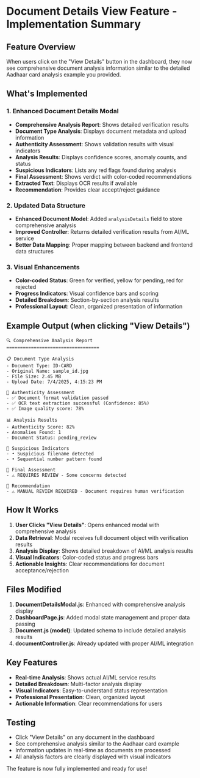 # Document Details View Feature - Implementation Summary

## Feature Overview
When users click on the "View Details" button in the dashboard, they now see comprehensive document analysis information similar to the detailed Aadhaar card analysis example you provided.

## What's Implemented

### 1. Enhanced Document Details Modal
- **Comprehensive Analysis Report**: Shows detailed verification results
- **Document Type Analysis**: Displays document metadata and upload information
- **Authenticity Assessment**: Shows validation results with visual indicators
- **Analysis Results**: Displays confidence scores, anomaly counts, and status
- **Suspicious Indicators**: Lists any red flags found during analysis
- **Final Assessment**: Shows verdict with color-coded recommendations
- **Extracted Text**: Displays OCR results if available
- **Recommendation**: Provides clear accept/reject guidance

### 2. Updated Data Structure
- **Enhanced Document Model**: Added `analysisDetails` field to store comprehensive analysis
- **Improved Controller**: Returns detailed verification results from AI/ML service
- **Better Data Mapping**: Proper mapping between backend and frontend data structures

### 3. Visual Enhancements
- **Color-coded Status**: Green for verified, yellow for pending, red for rejected
- **Progress Indicators**: Visual confidence bars and scoring
- **Detailed Breakdown**: Section-by-section analysis results
- **Professional Layout**: Clean, organized presentation of information

## Example Output (when clicking "View Details")

```
🔍 Comprehensive Analysis Report
==================================

📋 Document Type Analysis
- Document Type: ID-CARD
- Original Name: sample_id.jpg
- File Size: 2.45 MB
- Upload Date: 7/4/2025, 4:15:23 PM

🚨 Authenticity Assessment
- ✅ Document format validation passed
- ✅ OCR text extraction successful (Confidence: 85%)
- ✅ Image quality score: 78%

📊 Analysis Results
- Authenticity Score: 82%
- Anomalies Found: 1
- Document Status: pending_review

🚨 Suspicious Indicators
- • Suspicious filename detected
- • Sequential number pattern found

🎯 Final Assessment
- ⚠️ REQUIRES REVIEW - Some concerns detected

🎯 Recommendation
- ⚠️ MANUAL REVIEW REQUIRED - Document requires human verification
```

## How It Works

1. **User Clicks "View Details"**: Opens enhanced modal with comprehensive analysis
2. **Data Retrieval**: Modal receives full document object with verification results
3. **Analysis Display**: Shows detailed breakdown of AI/ML analysis results
4. **Visual Indicators**: Color-coded status and progress bars
5. **Actionable Insights**: Clear recommendations for document acceptance/rejection

## Files Modified

1. **DocumentDetailsModal.js**: Enhanced with comprehensive analysis display
2. **DashboardPage.js**: Added modal state management and proper data passing
3. **Document.js (model)**: Updated schema to include detailed analysis results
4. **documentController.js**: Already updated with proper AI/ML integration

## Key Features

- **Real-time Analysis**: Shows actual AI/ML service results
- **Detailed Breakdown**: Multi-factor analysis display
- **Visual Indicators**: Easy-to-understand status representation
- **Professional Presentation**: Clean, organized layout
- **Actionable Information**: Clear recommendations for users

## Testing
- Click "View Details" on any document in the dashboard
- See comprehensive analysis similar to the Aadhaar card example
- Information updates in real-time as documents are processed
- All analysis factors are clearly displayed with visual indicators

The feature is now fully implemented and ready for use!
